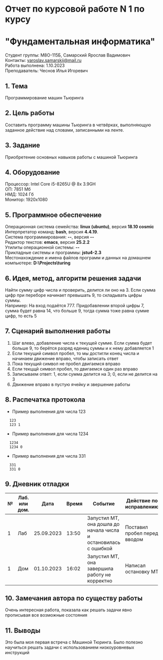 # Отчет по курсовой работе N 1 по курсу
# "Фундаментальная информатика"

Студент группы: M8О-115Б, Самарский Ярослав Вадимович\
Контакты: yaroslav.samarskij@mail.ru \
Работа выполнена: 1.10.2023\
Преподаватель: Чеснов Илья Игоревич

## 1. Тема

Программирование машин Тьюринга

## 2. Цель работы

Составить программу машины Тьюринга в четвёрках, выполняющую заданное действие над словами, записанными на ленте.

## 3. Задание

Приобретение основных навыков работы с машиной Тьюринга

## 4. Оборудование

Процессор: Intel Core i5-8265U @ 8x 3.9GH\
ОП: 7851 Мб\
НМД: 1024 Гб\
Монитор: 1920x1080

## 5. Программное обеспечение

Операционная система семейства: **linux (ubuntu)**, версия **18.10 cosmic**\
Интерпретатор команд: **bash**, версия **4.4.19**.\
Система программирования: **--**, версия **--**\
Редактор текстов: **emacs**, версия **25.2.2**\
Утилиты операционной системы: **--**\
Прикладные системы и программы: **jstu4-2.3**\
Местонахождение и имена файлов программ и данных на домашнем компьютере: **D:\Projects\turing**

## 6. Идея, метод, алгоритм решения задачи

Найти сумму цифр числа и проверить, делится ли оно на 3. Если сумма цифр при переборе начинает превышать 9, то складывать цифры суммы. \
Например: На вход подаётся 777. Придобавлении второй цифры 7, сумма будет равна 14, что больше 9, тогда сумма тоже равна сумме цифр, то есть 5

## 7. Сценарий выполнения работы

1. Шаг влево, добавление числа к текущей сумме. Если сумма будет больше 9, то берётся разряд едениц суммы и к нему добавляется 1
2. Если текущий символ пробел, то мы достигли конец числа и начинаем движение вправо, чтобы записать ответ
3. Пока текущий символ не пробел двигаемся вправо
4. Если текцщй символ пробел, то двигаемся один раз вправо
5. Записываем ответ: 1, если сумма делится на 3; 0, если не делится на 3
6. Движение вправо в пустую ячейку и звершение работы

## 8. Распечатка протокола

 - Пример выполнения для числа 123
```
  123
  123 1
```

 - Пример выполнения для числа 1234
```
  1234
  1234 0
```

 - Пример выполнения для числа 331
```
  331
  331 0
```

## 9. Дневник отладки

| № | Лаб. или дом. | Дата       | Время     | Событие                                                           | Действие по исправлению           | Примечание     |
|---|---------------|------------|-----------|-------------------------------------------------------------------|-----------------------------------|----------------|
|1  | Лаб           | 25.09.2023 | 13:50     | Запустил МТ, она дошла до начала числа и остановилась с ошибкой   | Поставил пробел перед вводом      |                |
|1  | Дом           | 01.10.2023 | 16:02     | Запустил МТ, она завершила работу не корректно                    | Написал остановку МТ              | Глупая ошибка  |

## 10. Замечания автора по существу работы

Очень интересная работа, показала как решать задачи явно прописывая все возможные состояния

## 11. Выводы

Это была моя первая встреча с Машиной Тюринга. Было полезно научиться решать задачи с использованием низкоуровневых инструкций

